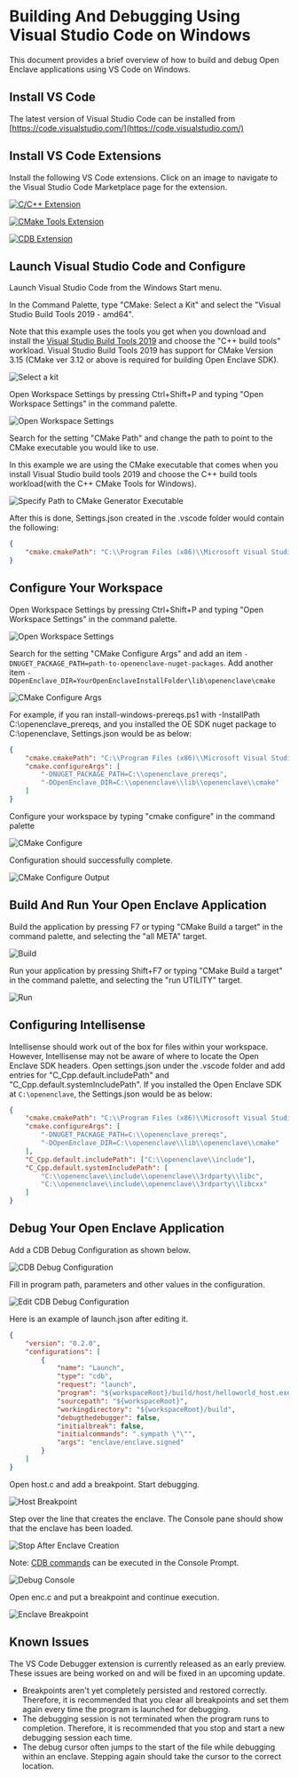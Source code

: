 # Building And Debugging Using Visual Studio Code on Windows

This document provides a brief overview of how to build and debug Open Enclave applications using VS Code on Windows.

## Install VS Code

The latest version of Visual Studio Code can be installed from [https://code.visualstudio.com/](https://code.visualstudio.com/)

## Install VS Code Extensions

Install the following VS Code extensions. Click on an image to navigate to the Visual Studio Code Marketplace page for the extension.

[![C/C++ Extension](images/VSCodeCppExtension.png)](https://marketplace.visualstudio.com/items?itemName=ms-vscode.cpptools)

[![CMake Tools Extension](images/VSCodeCMakeToolsExtension.png)](https://marketplace.visualstudio.com/items?itemName=vector-of-bool.cmake-tools)

[![CDB Extension](images/VSCodeCDBExtension.png)](https://marketplace.visualstudio.com/items?itemName=MicrosoftDebuggingPlatform.vscode-cdb)

## Launch Visual Studio Code and Configure

Launch Visual Studio Code from the Windows Start menu.

In the Command Palette, type "CMake: Select a Kit" and select the "Visual Studio Build Tools 2019 - amd64".

Note that this example uses the tools you get when you download and install the [Visual Studio Build Tools 2019](https://aka.ms/vs/16/release/vs_buildtools.exe) and choose the "C++ build tools" workload. Visual Studio Build Tools 2019 has support for CMake Version 3.15 (CMake ver 3.12 or above is required for building Open Enclave SDK).

![Select a kit](images/VSCodeSelectAKit.png)

Open Workspace Settings by pressing Ctrl+Shift+P and typing "Open Workspace Settings" in the command palette.

![Open Workspace Settings](images/VSCodeOpenWorkspaceSettings.png)

Search for the setting "CMake Path" and change the path to point to the CMake executable you would like to use.

In this example we are using the CMake executable that comes when you install Visual Studio build tools 2019 and choose the C++ build tools workload(with the C++ CMake Tools for Windows).

![Specify Path to CMake Generator Executable](images/VSCodeCMakeExe.png)

After this is done, Settings.json created in the .vscode folder would contain the following:

```json
{
    "cmake.cmakePath": "C:\\Program Files (x86)\\Microsoft Visual Studio\\2019\\BuildTools\\Common7\\IDE\\CommonExtensions\\Microsoft\\CMake\\CMake\\bin\\cmake.exe"
}
```

## Configure Your Workspace

Open Workspace Settings by pressing Ctrl+Shift+P and typing "Open Workspace Settings" in the command palette.

![Open Workspace Settings](images/VSCodeOpenWorkspaceSettings.png)

Search for the setting "CMake Configure Args" and add an item `-DNUGET_PACKAGE_PATH=path-to-openenclave-nuget-packages`.
Add another item `-DOpenEnclave_DIR=YourOpenEnclaveInstallFolder\lib\openenclave\cmake`

![CMake Configure Args](images/VSCodeCMakeConfigureArgs.png)

For example, if you ran install-windows-prereqs.ps1 with -InstallPath C:\openenclave_prereqs, and you installed the OE SDK nuget package to C:\openenclave, Settings.json would be as below:

```json
{
    "cmake.cmakePath": "C:\\Program Files (x86)\\Microsoft Visual Studio\\2019\\BuildTools\\Common7\\IDE\\CommonExtensions\\Microsoft\\CMake\\CMake\\bin\\cmake.exe",
    "cmake.configureArgs": [
        "-DNUGET_PACKAGE_PATH=C:\\openenclave_prereqs",
        "-DOpenEnclave_DIR=C:\\openenclave\\lib\\openenclave\\cmake"
    ]
}
```

Configure your workspace by typing "cmake configure" in the command palette

![CMake Configure](images/VSCodeCMakeConfigure.png)

Configuration should successfully complete.

![CMake Configure Output](images/VSCodeCMakeConfigureOutput.png)

## Build And Run Your Open Enclave Application

Build the application by pressing F7 or typing "CMake Build a target" in the command palette, and selecting the "all META" target.

![Build](images/VSCodeBuild.png)

Run your application by pressing Shift+F7 or typing "CMake Build a target" in the command palette, and selecting the "run UTILITY" target.

![Run](images/VSCodeRun.png)

## Configuring Intellisense

Intellisense should work out of the box for files within your workspace. However, Intellisense may not be aware of where to locate the Open Enclave SDK headers.
Open settings.json under the .vscode folder and add entries for "C_Cpp.default.includePath" and "C_Cpp.default.systemIncludePath".
If you installed the Open Enclave SDK at `C:\openenclave`, the Settings.json would be as below:

```json
{
    "cmake.cmakePath": "C:\\Program Files (x86)\\Microsoft Visual Studio\\2019\\BuildTools\\Common7\\IDE\\CommonExtensions\\Microsoft\\CMake\\CMake\\bin\\cmake.exe",
    "cmake.configureArgs": [
        "-DNUGET_PACKAGE_PATH=C:\\openenclave_prereqs",
        "-DOpenEnclave_DIR=C:\\openenclave\\lib\\openenclave\\cmake"
    ],
    "C_Cpp.default.includePath": ["C:\\openenclave\\include"],
    "C_Cpp.default.systemIncludePath": [
        "C:\\openenclave\\include\\openenclave\\3rdparty\\libc",
        "C:\\openenclave\\include\\openenclave\\3rdparty\\libcxx"
    ]
}
```

## Debug Your Open Enclave Application

Add a CDB Debug Configuration as shown below.

![CDB Debug Configuration](images/VSCodeDebugConfiguration.png)

Fill in program path, parameters and other values in the configuration.

![Edit CDB Debug Configuration](images/VSCodeEditDebugConfiguration.png)

Here is an example of launch.json after editing it.

```json
{
    "version": "0.2.0",
    "configurations": [
        {
            "name": "Launch",
            "type": "cdb",
            "request": "launch",
            "program": "${workspaceRoot}/build/host/helloworld_host.exe",
            "sourcepath": "${workspaceRoot}",
            "workingdirectory": "${workspaceRoot}/build",
            "debugthedebugger": false,
            "initialbreak": false,
            "initialcommands": ".sympath \"\"",
            "args": "enclave/enclave.signed"
        }
    ]
}
```

Open host.c and add a breakpoint. Start debugging.

![Host Breakpoint](images/VSCodeHostBreakpoint.png)

Step over the line that creates the enclave. The Console pane should show that the enclave has been loaded.

![Stop After Enclave Creation](images/VSCodeStopAfterEnclaveCreation.png)

Note: [CDB commands](https://docs.microsoft.com/en-us/windows-hardware/drivers/debugger/) can be executed in the Console Prompt.

![Debug Console](images/VSCodeDebugConsole.png)

Open enc.c and put a breakpoint and continue execution.

![Enclave Breakpoint](images/VSCodeEnclaveBreakpoint.png)


## Known Issues

The VS Code Debugger extension is currently released as an early preview.
These issues are being worked on and will be fixed in an upcoming update.

- Breakpoints aren't yet completely persisted and restored correctly.
Therefore, it is recommended that you clear all breakpoints and set them again every time the program is launched for debugging.
- The debugging session is not terminated when the program runs to completion.
Therefore, it is recommended that you stop and start a new debugging session each time.
- The debug cursor often jumps to the start of the file while debugging within an enclave.
Stepping again should take the cursor to the correct location.
